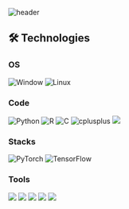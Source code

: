 ![header](https://capsule-render.vercel.app/api?type=transparent&color=auto&height=250&section=header&text=Gyuil-Kim's%20GitHub&fontSize=70&animation=scaleIn)
<!--

**kimmandarin/kimmandarin** is a ✨ _special_ ✨ repository because its `README.md` (this file) appears on your GitHub profile.

Here are some ideas to get you started:

- 🔭 I’m currently working on ...
- 🌱 I’m currently learning ...
- 👯 I’m looking to collaborate on ...
- 🤔 I’m looking for help with ...
- 💬 Ask me about ...
- 📫 How to reach me: ...
- 😄 Pronouns: ...
- ⚡ Fun fact: ...
-->

## 🛠 Technologies
<h3>OS</h3>
<p>
  <img alt="Window" src="https://img.shields.io/badge/-Window-0078D6?style=flat-square&logo=windows&logoColor=white"/>
  <img alt="Linux" src="https://img.shields.io/badge/-Linux-FCC624?style=flat-square&logo=linux&logoColor=black"/>
</p>

<h3>Code</h3>
<p>
  <img alt="Python" src="https://img.shields.io/badge/-Python-3776AB?style=flat-square&logo=python&logoColor=white"/>
  <img alt="R" src="https://img.shields.io/badge/-R-276DC3?style=flat-square&logo=r&logoColor=white"/>
  <img alt="C" src="https://img.shields.io/badge/-C-3A8B9CC?style=flat-square&logo=c&logoColor=white"/>
  <img alt="cplusplus" src="https://img.shields.io/badge/-C++-00599C?style=flat-square&logo=cplusplus&logoColor=white"/>
  <img src="https://img.shields.io/badge/Java-007396?style=flat&logo=OpenJDK&logoColor=white"/>
</p>

<h3>Stacks</h3>
<p>
  <img alt="PyTorch" src="https://img.shields.io/badge/-PyTorch-EE4C2C?style=flat-square&logo=PyTorch&logoColor=white"/>
  <img alt="TensorFlow" src="https://img.shields.io/badge/-TensorFlow-FF6F00?style=flat-square&logo=TensorFlow&logoColor=white"/>
</p>

<h3>Tools</h3>
<p>
  <img src="https://img.shields.io/badge/Visual Studio Code-007ACC?style=flat&logo=Visual Studio Code&logoColor=white">
  <img src="https://img.shields.io/badge/Docker-2496ED?style=flat&logo=Docker&logoColor=white">
  <img src="https://img.shields.io/badge/Anaconda-44A833?style=flat&logo=Anaconda&logoColor=white">
  <img src="https://img.shields.io/badge/Git-F05032?style=flat&logo=Git&logoColor=white">
  <img src="https://img.shields.io/badge/GitHub-181717?style=flat&logo=GitHub&logoColor=white">
</p>
